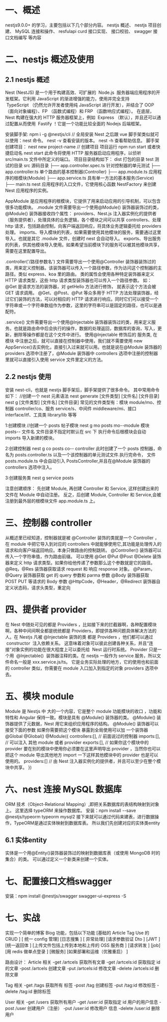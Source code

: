 # 一、概述

nestjs9.0.0+ 的学习，主要包括以下几个部分内容。
nestjs 概述、
nestjs 项目创建、
MySQL 连接和操作、
resfulapi curd 接口实现、
接口校验、
swagger 接口文档编写
等内容

# 二、nestjs 概述及使用

## 2.1 nestjs 概述

Nest (NestJS) 是一个用于构建高效、可扩展的  Node.js  服务器端应用程序的开发框架。它利用 JavaScript 的渐进增强的能力，使用并完全支持  TypeScript （仍然允许开发者使用纯 JavaScript 进行开发），并结合了 OOP （面向对象编程）、FP （函数式编程）和 FRP （函数响应式编程）。
在底层，Nest 构建在强大的 HTTP 服务器框架上，例如  Express （默认），并且还可以通过配置从而使用  Fastify ！它是一个功能比较全面的 Nodejs 后端框架。

安装脚手架:
npm i -g @nestjs/cli // 全局安装 Nest
之后跟 vue 脚手架类似就可以使用：nest 命令。
nest -v 查看安装的版本。
nest -h 查看帮助信息。
脚手架创建项目：
nest new project-name // 创建项目
项目运行
npm run start 或者快捷启动名 nest start
此命令将使用 HTTP 服务器启动应用程序，以侦听 src/main.ts 文件中所定义的端口。
项目目录结构如下：
dist 打包的目录
test 测试的目录
src 源码目录
├── app.controller.spec.ts 针对控制器的单元测试
├── app.controller.ts 单个路由的基本控制器(Controller)
├── app.module.ts 应用程序的根模块(Module)
├── app.service.ts 具有单一方法的基本服务(Service)
├── main.ts nest 应用程序的入口文件，它使用核心函数 NestFactory 来创建 Nest 应用程序的实例。

AppModule 是应用程序的根模块，它提供了用来启动应用的引导机制，可以包含很多功能模块。
.module 文件需要导出一个使用@Module() 装饰器装饰过的类，
@Module() 装饰器接收四个属性：
providers、Nest.js 注入器实例化的提供者（服务提供者），处理具体的业务逻辑，各个模块之间可以共享
controllers、处理 http 请求，包括路由控制，向客户端返回响应，将具体业务逻辑委托给 providers 处理。
imports、导入模块的列表，如果需要使用其他模块的服务，需要通过这里导入。也就是其它 .module 文件，创建时 nest 会自动导入。
exports、导出服务的列表，供其他模块导入使用。如果希望当前模块下的服务可以被其他模块共享，需要在这里配置导出。

.controller('/路径参数名') 文件需要导出一个使用@Controller 装饰器装饰过的类，用来定义控制器。该装饰器可以传入一个路径参数，作为访问这个控制器的主路径。类似 express、koa 里的路由。
类的属性会使用各种特定装饰器来定义 HTTP 请求类型，这些 http 请求类型装饰器也可以传入一个路径参数。
如：@Get 是请求方法的装饰器，对 getHello 方法进行修饰， 就表示这个方法会被 GET 请求调用。
@Get、@Post、@Put 等众多用于 HTTP 方法处理装饰器，经过它们装饰的方法，可以对相应的 HTTP 请求进行响应。同时它们可以接受一个字符串或一个字符串数组作为参数，这里的字符串可以是固定的路径，也可以是通配符。

.service() 文件需要导出一个使用@Injectable 装饰器装饰过的类，用来定义服务。也就是路由命中后会执行的操作，数据的处理返回，数据库的查询，写入，更新，删除等操作都是在这个文件中进行。
使用@Injectable 修饰后的 服务类, 在 模块 中注册之后，就可以直接在控制器中使用，我们就不需要使用 new AppService()去实例化，直接引入过来就可以用。也就是说在@Module 装饰器的 providers 选项中注册了，@Module 装饰器中 controllers 选项中注册的控制器里就可以直接引入使用 service 文件里定义的方法。

## 2.2 nestjs 使用

安装 nest-cli，也就是 nestjs 脚手架后，脚手架提供了很多命令。
其中常用命令如下：
//创建一个 nest 元素语法
nest generate [文件类型] [文件名] [文件目录]
nest g [文件类型] [文件名] [文件目录]
常见的文件类型有：模块 module/mo、控制器 controller/co、服务 service/s、中间件 middleware/mi、接口 interface/itf、工具类 library/lib 等等

1:创建模块
//创建一个 posts 帖子模块
nest g mo posts
mo--module 模块
posts-- 文件名
文件目录不指定时默认在 src 下
执行命令后根模块会自动 imports 导入新建的模块。

2:创建控制器
nest g co posts
co-- controller
此时创建了一个 posts 控制器，命名为 posts.controller.ts 以及一个该控制器的单元测试文件.执行完命令， 文件 posts.module.ts 中会自动引入 PostsController,并且在@Module 装饰器的 controllers 选项中注入。

3:创建服务类
nest g service posts

注意创建顺序： 先创建 Module, 再创建 Controller 和 Service, 这样创建出来的文件在 Module 中自动注册。
反之，后创建 Module, Controller 和 Service,会被注册到最外层的根模块文件 app.module.ts 上。

# 三、控制器 controller

从概述里已经知道，控制器就是被 @Controller 装饰的类就是一个 Controller ，在 module 中把它导入到对应的 controllers 中就能够使用它,其功能是处理传入的请求和向客户端返回响应。本身只做路由的控制跳转。
@Controller() 装饰器可以传入一个字符串值，作为路由前缀。
可以使用 @Get @Put @Post @Delete 装饰器来定义 http 请求类型。如果你给他传递了参数那么这个参数就是它的路径。
@Req，@Res 装饰器获取请求 request 和 响应 response 对象。
@Param，@Query 装饰器获取 get 的 query 参数和 parma 参数
@Body 装饰器获取 POST PUT 等请求的 Body 参数
@HttpCode，@Header，@Redirect 装饰器自定义状态码，请求头类型，重定向

# 四、提供者 provider

在 Nest 中随处可见的都是 Providers ，比如接下来的拦截器啊，各种配置模块啊，各种中间间啊全都是统统都是 Providers，即提供各种问题具体解决方法的人。在 Nestjs 凡被 @Injectable 装饰的类 都是 Providers ，他们都可以通过  constructor  注入依赖关系。 这意味着对象可以彼此创建各种关系，并且“连接”对象实例的功能在很大程度上可以委托给  Nest 运行时系统。 Provider 只是一个用  @Injectable()  装饰器注释的类。在 nestjs 一般作为 service 服务，所以文件命名一般是 xxx.service.js/ts。
它是业务实际处理的地方，它的使用也和前面 的 controller 类似，你需要在 module 入口加入到指定的对象 providers 选项中去。

# 五、模块 module

Module 是 Nestjs 中 大的一个内容，它是整个 module 功能模块的收口 ，功能和特性和 Angular 保持一致。模块是具有 @Module() 装饰器的类。 @Module() 装饰器提供了元数据，Nest 用它来组织应用程序的结构。
@Module() 装饰器可以接受下面的参数
如果你需要把这个模块 暴露到全局使用可以加 一个装饰器 @Global
@Global()
@Module({
controllers:[], // 前面说过的控制器
imports:[], // 可以注入 其他 module 或者 provider
exports:[], // 如果你这个模块中的 provider 要在别的模块中使用你必须要在这里声明导出 provider ，当然你也可以把这个 module 导出其他地方 import 一下这样其他模块中的 provider 也是可以使用的。
providers:[] // 由 Nest 注入器实例化的提供者，并且可以至少在整个模块中共享。
})

# 六、nest 连接 MySQL 数据库

ORM 技术（Object-Relational Mapping）,即把关系数据库的表结构映射到对象上。
这里选择 typeORM 来操作数据库。
安装：npm install --save @nestjs/typeorm typeorm mysql2
接下来就可以通过代码来建表，进行数据操作，TypeORM是通过实体映射到数据库表。
所以我们先创建对应的实体类entity
## 6.1 实体entity
实体是一个用@Entity()装饰器装饰过的映射到数据库表（或使用 MongoDB 时的集合）的类。
可以通过定义一个新类来创建一个实体。

# 七、配置接口文档swagger
安装：npm install @nestjs/swagger swagger-ui-express -S

# 七、实战

实现一个简单的博客 Blog 功能，包括以下功能
[基础的 Article Tag Use 的 CRUD ]
[ 统一 config 管理]
[日志搜集 ]
[ 异常处理]
[请求参数验证 Dto ]
[JWT ]
[统一返回体 ]
[上传文件包括上传到本地和上传的 OSS 服务商 ]
[请求转发 ]
[job]
[用 redis 做单点登录 ]
[微服务]
[如果部署和运维（优雅重启） ]

路由设计：
Article 相关
-get /artcels 获取所有文章
-get /artcels:id 获取指定 id 的文章
-post /artcels 创建文章
-put /artcels:id 修改文章
-delete /artcels:id 删除文章

Tag 相关
-get /tags 获取所有 标签
-post /tag 创建标签
-put /tag:id 修改标签
-delete /tag:id 删除标签

User 相关
-get /users 获取所有用户
-get /user:id 获取指定 id 用户的用户信息
-post /user 创建用户（注册）
-put /user:id 修改用户 信息
-delete /user:id 删除用户
